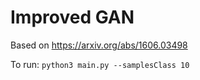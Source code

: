# Improved GAN

Based on https://arxiv.org/abs/1606.03498

To run:
`python3 main.py --samplesClass 10`
